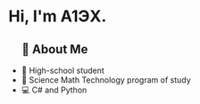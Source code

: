 <h1>Hi, I'm A1ЭX.</h1>
<ul>
  <h2>📃 About Me</h2>
  <li>🏫 High-school student</li>
  <li>📖 Science Math Technology program of study</li>
  <li>💻 C# and Python</li>
</ul>
